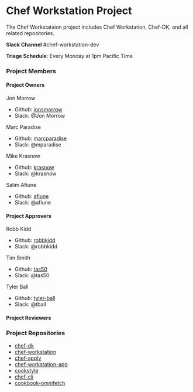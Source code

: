 # Chef Workstation Project

The Chef Workstataion project includes Chef Workstation, Chef-DK, and all related repositories.

**Slack Channel** #chef-workstation-dev

**Triage Schedule**: Every Monday at 1pm Pacific Time

### Project Members

#### Project Owners

Jon Morrow
  - Github: [jonsmorrow](https://github.com/jonsmorrow)
  - Slack: @Jon Morrow

Marc Paradise
  - Github: [marcparadise](https://github.com/marcparadise)
  - Slack: @mparadise

Mike Krasnow
  - Github: [krasnow](https://github.com/krasnow)
  - Slack: @krasnow

Salim Afiune
  - Github: [afiune](https://github.com/afiune)
  - Slack: @afiune

#### Project Approvers

Robb Kidd
  - Github: [robbkidd](https://github.com/robbkidd)
  - Slack: @robbkidd

Tim Smith
  - Github: [tas50](https://github.com/tas50)
  - Slack: @tas50

Tyler Ball
  - Github: [tyler-ball](https://github.com/tyler-ball)
  - Slack: @tball

#### Project Reviewers

### Project Repositories

- [chef-dk](https://github.com/chef/chef-dk)
- [chef-workstation](https://github.com/chef/chef-workstation)
- [chef-apply](https://github.com/chef/chef-apply)
- [chef-workstation-app](https://github.com/chef/chef-workstation-app)
- [cookstyle](https://github.com/chef/cookstyle)
- [chef-cli](https://github.com/chef/chef-cli)
- [cookbook-omnifetch](https://github.com/chef/cookbook-omnifetch)
